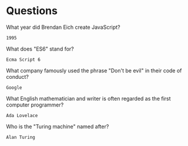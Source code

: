 # Questions

What year did Brendan Eich create JavaScript?

```
1995
```

What does "ES6" stand for?

```
Ecma Script 6
```

What company famously used the phrase "Don't be evil" in their code of conduct?

```
Google
```

What English mathematician and writer is often regarded as the first computer programmer?

```
Ada Lovelace
```

Who is the "Turing machine" named after?

```
Alan Turing
```
